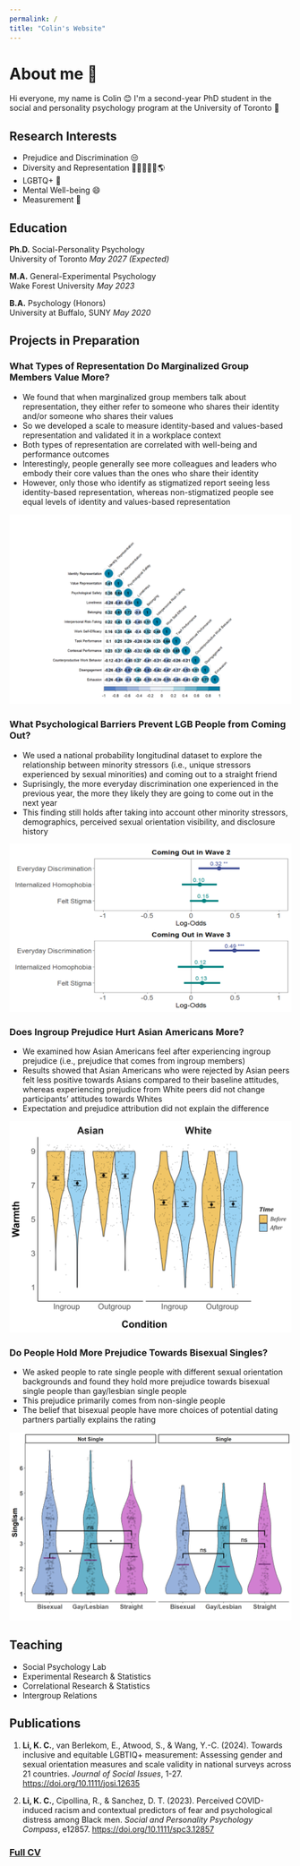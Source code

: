 ```yaml
---
permalink: /
title: "Colin's Website"
---
```


# About me 👋 
Hi everyone, my name is Colin 😊 I'm a second-year PhD student in the social and personality psychology program at the University of Toronto 🍁

## Research Interests
- Prejudice and Discrimination 😒
- Diversity and Representation 🧑🏿‍🤝‍🧑🏻🌎
- LGBTQ+ 🌈
- Mental Well-being 😄
- Measurement 📏

## Education
**Ph.D.** Social-Personality Psychology  
University of Toronto *May 2027 (Expected)*

**M.A.** General-Experimental Psychology  
Wake Forest University *May 2023*			        		

**B.A.** Psychology (Honors)  
University at Buffalo, SUNY *May 2020*


## Projects in Preparation
### What Types of Representation Do Marginalized Group Members Value More?

- We found that when marginalized group members talk about representation, they either refer to someone who shares their identity and/or someone who shares their values
- So we developed a scale to measure identity-based and values-based representation and validated it in a workplace context
- Both types of representation are correlated with well-being and performance outcomes
- Interestingly, people generally see more colleagues and leaders who embody their core values than the ones who share their identity
- However, only those who identify as stigmatized report seeing less identity-based representation, whereas non-stigmatized people see equal levels of identity and values-based representation

![rep](/assets/img/rep.png)

### What Psychological Barriers Prevent LGB People from Coming Out?

- We used a national probability longitudinal dataset to explore the relationship between minority stressors (i.e., unique stressors experienced by sexual minorities) and coming out to a straight friend
- Suprisingly, the more everyday discrimination one experienced in the previous year, the more they likely they are going to come out in the next year
- This finding still holds after taking into account other minority stressors, demographics, perceived sexual orientation visibility, and disclosure history

![lgb](/assets/img/lgb.png)

### Does Ingroup Prejudice Hurt Asian Americans More?

- We examined how Asian Americans feel after experiencing ingroup prejudice (i.e., prejudice that comes from ingroup members)
- Results showed that Asian Americans who were rejected by Asian peers felt less positive towards Asians compared to their baseline attitudes, whereas experiencing prejudice from White peers did not change participants’ attitudes towards Whites
- Expectation and prejudice attribution did not explain the difference

![Ingroup](/assets/img/ingroup.png)

### Do People Hold More Prejudice Towards Bisexual Singles?

- We asked people to rate single people with different sexual orientation backgrounds and found they hold more prejudice towards bisexual single people than gay/lesbian single people 
- This prejudice primarily comes from non-single people 
- The belief that bisexual people have more choices of potential dating partners partially explains the rating

![Bi](/assets/img/bisingle.png)

## Teaching
- Social Psychology Lab
- Experimental Research & Statistics
- Correlational Research & Statistics
- Intergroup Relations


## Publications
1.	**Li, K. C.**, van Berlekom, E., Atwood, S., & Wang, Y.-C. (2024). Towards inclusive and equitable LGBTIQ+ measurement: Assessing gender and sexual orientation measures and scale validity in national surveys across 21 countries. *Journal of Social Issues*, 1-27. https://doi.org/10.1111/josi.12635 

2.	**Li, K. C.**, Cipollina, R., & Sanchez, D. T. (2023). Perceived COVID-induced racism and contextual predictors of fear and psychological distress among Black men. *Social and Personality Psychology Compass*, e12857. https://doi.org/10.1111/spc3.12857

### [Full CV](https://docs.google.com/document/d/18nSS4Ed2yeqdG1XgUmOSMgsSAdB1VLLOBWFVRXyKEJo/edit?usp=sharing)